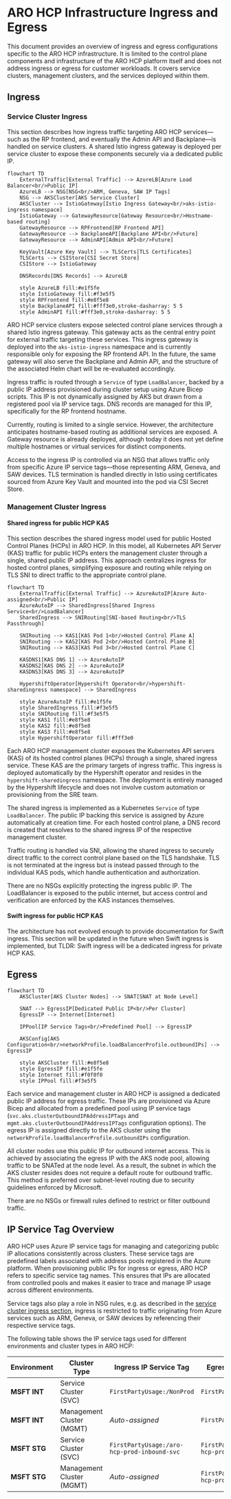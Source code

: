 # ARO HCP Infrastructure Ingress and Egress

This document provides an overview of ingress and egress configurations specific to the ARO HCP infrastructure. It is limited to the control plane components and infrastructure of the ARO HCP platform itself and does not address ingress or egress for customer workloads. It covers service clusters, management clusters, and the services deployed within them.

## Ingress

### Service Cluster Ingress

This section describes how ingress traffic targeting ARO HCP services—such as the RP frontend, and eventually the Admin API and Backplane—is handled on service clusters. A shared Istio ingress gateway is deployed per service cluster to expose these components securely via a dedicated public IP.

```mermaid
flowchart TD
    ExternalTraffic[External Traffic] --> AzureLB[Azure Load Balancer<br/>Public IP]
    AzureLB --> NSG[NSG<br/>ARM, Geneva, SAW IP Tags]
    NSG --> AKSCluster[AKS Service Cluster]
    AKSCluster --> IstioGateway[Istio Ingress Gateway<br/>aks-istio-ingress namespace]
    IstioGateway --> GatewayResource[Gateway Resource<br/>Hostname-based routing]
    GatewayResource --> RPFrontend[RP Frontend API]
    GatewayResource --> BackplaneAPI[Backplane API<br/>Future]
    GatewayResource --> AdminAPI[Admin API<br/>Future]

    KeyVault[Azure Key Vault] --> TLSCerts[TLS Certificates]
    TLSCerts --> CSIStore[CSI Secret Store]
    CSIStore --> IstioGateway

    DNSRecords[DNS Records] --> AzureLB

    style AzureLB fill:#e1f5fe
    style IstioGateway fill:#f3e5f5
    style RPFrontend fill:#e8f5e8
    style BackplaneAPI fill:#fff3e0,stroke-dasharray: 5 5
    style AdminAPI fill:#fff3e0,stroke-dasharray: 5 5
```

ARO HCP service clusters expose selected control plane services through a shared Istio ingress gateway. This gateway acts as the central entry point for external traffic targeting these services. This ingress gateway is deployed into the `aks-istio-ingress` namespace and is currently responsible only for exposing the RP frontend API. In the future, the same gateway will also serve the Backplane and Admin API, and the structure of the associated Helm chart will be re-evaluated accordingly.

Ingress traffic is routed through a `Service` of type `LoadBalancer`, backed by a public IP address provisioned during cluster setup using Azure Bicep scripts. This IP is not dynamically assigned by AKS but drawn from a registered pool via IP service tags. DNS records are managed for this IP, specifically for the RP frontend hostname.

Currently, routing is limited to a single service. However, the architecture anticipates hostname-based routing as additional services are exposed. A Gateway resource is already deployed, although today it does not yet define multiple hostnames or virtual services for distinct components.

Access to the ingress IP is controlled via an NSG that allows traffic only from specific Azure IP service tags—those representing ARM, Geneva, and SAW devices. TLS termination is handled directly in Istio using certificates sourced from Azure Key Vault and mounted into the pod via CSI Secret Store.

### Management Cluster Ingress

#### Shared ingress for public HCP KAS

This section describes the shared ingress model used for public Hosted Control Planes (HCPs) in ARO HCP. In this model, all Kubernetes API Server (KAS) traffic for public HCPs enters the management cluster through a single, shared public IP address. This approach centralizes ingress for hosted control planes, simplifying exposure and routing while relying on TLS SNI to direct traffic to the appropriate control plane.

```mermaid
flowchart TD
    ExternalTraffic[External Traffic] --> AzureAutoIP[Azure Auto-assigned<br/>Public IP]
    AzureAutoIP --> SharedIngress[Shared Ingress Service<br/>LoadBalancer]
    SharedIngress --> SNIRouting[SNI-based Routing<br/>TLS Passthrough]

    SNIRouting --> KAS1[KAS Pod 1<br/>Hosted Control Plane A]
    SNIRouting --> KAS2[KAS Pod 2<br/>Hosted Control Plane B]
    SNIRouting --> KAS3[KAS Pod 3<br/>Hosted Control Plane C]

    KASDNS1[KAS DNS 1] --> AzureAutoIP
    KASDNS2[KAS DNS 2] --> AzureAutoIP
    KASDNS3[KAS DNS 3] --> AzureAutoIP

    HypershiftOperator[Hypershift Operator<br/>hypershift-sharedingress namespace] --> SharedIngress

    style AzureAutoIP fill:#e1f5fe
    style SharedIngress fill:#f3e5f5
    style SNIRouting fill:#f3e5f5
    style KAS1 fill:#e8f5e8
    style KAS2 fill:#e8f5e8
    style KAS3 fill:#e8f5e8
    style HypershiftOperator fill:#fff3e0
```

Each ARO HCP management cluster exposes the Kubernetes API servers (KAS) of its hosted control planes (HCPs) through a single, shared ingress service. These KAS are the primary targets of ingress traffic. This ingress is deployed automatically by the Hypershift operator and resides in the `hypershift-sharedingress` namespace. The deployment is entirely managed by the Hypershift lifecycle and does not involve custom automation or provisioning from the SRE team.

The shared ingress is implemented as a Kubernetes `Service` of type `LoadBalancer`. The public IP backing this service is assigned by Azure automatically at creation time. For each hosted control plane, a DNS record is created that resolves to the shared ingress IP of the respective management cluster.

Traffic routing is handled via SNI, allowing the shared ingress to securely direct traffic to the correct control plane based on the TLS handshake. TLS is not terminated at the ingress but is instead passed through to the individual KAS pods, which handle authentication and authorization.

There are no NSGs explicitly protecting the ingress public IP. The LoadBalancer is exposed to the public internet, but access control and verification are enforced by the KAS instances themselves.

#### Swift ingress for public HCP KAS

The architecture has not evolved enough to provide documentation for Swift ingress. This section will be updated in the future when Swift ingress is implemented, but TLDR: Swift ingress will be a dedicated ingress for private HCP KAS.

## Egress

```mermaid
flowchart TD
    AKSCluster[AKS Cluster Nodes] --> SNAT[SNAT at Node Level]

    SNAT --> EgressIP[Dedicated Public IP<br/>Per Cluster]
    EgressIP --> Internet[Internet]

    IPPool[IP Service Tags<br/>Predefined Pool] --> EgressIP

    AKSConfig[AKS Configuration<br/>networkProfile.loadBalancerProfile.outboundIPs] --> EgressIP

    style AKSCluster fill:#e8f5e8
    style EgressIP fill:#e1f5fe
    style Internet fill:#f0f0f0
    style IPPool fill:#f3e5f5
```

Each service and management cluster in ARO HCP is assigned a dedicated public IP address for egress traffic. These IPs are provisioned via Azure Bicep and allocated from a predefined pool using IP service tags (`svc.aks.clusterOutboundIPAddressIPTags` and `mgmt.aks.clusterOutboundIPAddressIPTags` configuration options). The egress IP is assigned directly to the AKS cluster using the `networkProfile.loadBalancerProfile.outboundIPs` configuration.

All cluster nodes use this public IP for outbound internet access. This is achieved by associating the egress IP with the AKS node pool, allowing traffic to be SNATed at the node level. As a result, the subnet in which the AKS cluster resides does not require a default route for outbound traffic. This method is preferred over subnet-level routing due to security guidelines enforced by Microsoft.

There are no NSGs or firewall rules defined to restrict or filter outbound traffic.

## IP Service Tag Overview

ARO HCP uses Azure IP service tags for managing and categorizing public IP allocations consistently across clusters. These service tags are predefined labels associated with address pools registered in the Azure platform. When provisioning public IPs for ingress or egress, ARO HCP refers to specific service tag names. This ensures that IPs are allocated from controlled pools and makes it easier to trace and manage IP usage across different environments.

Service tags also play a role in NSG rules, e.g. as described in the [service cluster ingress section](#service-cluster-ingress), ingress is restricted to traffic originating from Azure services such as ARM, Geneva, or SAW devices by referencing their respective service tags.

The following table shows the IP service tags used for different environments and cluster types in ARO HCP:

| Environment | Cluster Type | Ingress IP Service Tag | Egress IP Service Tag |
|-------------|--------------|------------------------|----------------------|
| **MSFT INT** | Service Cluster (SVC) | `FirstPartyUsage:/NonProd` | `FirstPartyUsage:/NonProd` |
| **MSFT INT** | Management Cluster (MGMT) | *Auto-assigned* | `FirstPartyUsage:/NonProd` |
| **MSFT STG** | Service Cluster (SVC) | `FirstPartyUsage:/aro-hcp-prod-inbound-svc` | `FirstPartyUsage:/aro-hcp-prod-outbound-svc` |
| **MSFT STG** | Management Cluster (MGMT) | *Auto-assigned* | `FirstPartyUsage:/aro-hcp-prod-outbound-cx` |
